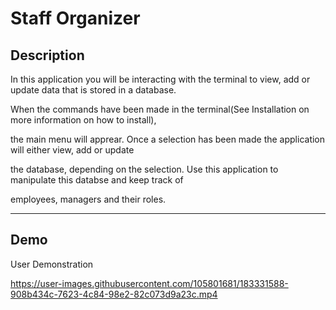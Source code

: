 # Staff Organizer

## Description 

In this application you will be interacting with the terminal to view, add or update data that is stored in a database. 

When the commands have been made in the terminal(See Installation on more information on how to install), 

the main menu will apprear. Once a selection has been made the application will either view, add or update 

the database, depending on the selection. Use this application to manipulate this databse and keep track of 

employees, managers and their roles.

---

## Demo

User Demonstration

https://user-images.githubusercontent.com/105801681/183331588-908b434c-7623-4c84-98e2-82c073d9a23c.mp4

